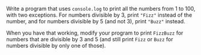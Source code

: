 Write a program that uses ```console.log``` to print all the numbers from 1 to 100, with two exceptions. For numbers divisible by 3, print ```"Fizz"``` instead of the number, and for numbers divisible by 5 (and not 3), print ```"Buzz"``` instead.

When you have that working, modify your program to print ```FizzBuzz``` for numbers that are divisible by 3 and 5 (and still print ```Fizz``` or ```Buzz``` for numbers divisible by only one of those).
